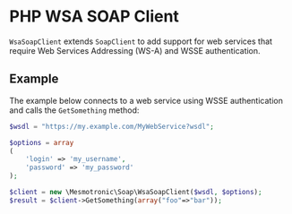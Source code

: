 PHP WSA SOAP Client
===================

`WsaSoapClient` extends `SoapClient` to add support for web services that require Web Services Addressing (WS-A) and WSSE authentication.

Example
-------

The example below connects to a web service using WSSE authentication and calls the `GetSomething` method:

```php
$wsdl = "https://my.example.com/MyWebService?wsdl";

$options = array
(
	'login' => 'my_username',
	'password' => 'my_password'
);

$client = new \Mesmotronic\Soap\WsaSoapClient($wsdl, $options);
$result = $client->GetSomething(array("foo"=>"bar"));
```
